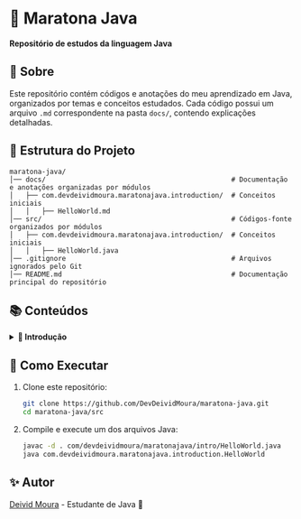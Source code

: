 # 📌 Maratona Java
**Repositório de estudos da linguagem Java**

## 📖 Sobre
Este repositório contém códigos e anotações do meu aprendizado em Java, organizados por temas e conceitos estudados.
Cada código possui um arquivo `.md` correspondente na pasta `docs/`, contendo explicações detalhadas.

## 📂 Estrutura do Projeto
```
maratona-java/
│── docs/                                              # Documentação e anotações organizadas por módulos
│   ├── com.devdeividmoura.maratonajava.introduction/  # Conceitos iniciais
│   │   ├── HelloWorld.md
│── src/                                               # Códigos-fonte organizados por módulos
│   ├── com.devdeividmoura.maratonajava.introduction/  # Conceitos iniciais
│   │   ├── HelloWorld.java
│── .gitignore                                         # Arquivos ignorados pelo Git
│── README.md                                          # Documentação principal do repositório
```

## 📚 Conteúdos
<details>

<summary><b> 📌 Introdução </b></summary>

   - <details>
   
       <summary><b>
     <a 
         href="https://github.com/DevDeividMoura/maratona-java/tree/main/docs/com.devdeividmoura.maratonajava.introduction/HelloWorld.md"
     > 
         📚 HelloWord.md 
     </a></b></summary>
   
      - <details>
      
          <summary><b> ✅ Conceitos Iniciais </b></summary>
      
        - ✅ Estrutura básica de um código Java
        - ✅ Diferença entre JVM, JDK e JRE
        - ✅ Execução de um programa Java
        </details>
      
      - <details>
      
          <summary><b> ✅ Organização do Código </b></summary>
      
         - ✅ Uso de pacotes (`package`)
         - ✅ Convenção de nomenclatura baseada no domínio (`com.exemplo.projeto`)
        </details>
      
      - <details>
      
          <summary><b> ✅ Comentários e Documentação </b></summary>
      
         - ✅ Tipos de comentários em Java (`//`, `/* */`, `/** */`)
         - ✅ Uso do JavaDoc para documentação de classes e métodos
        </details>
   
     </details>
</details>

## 🚀 Como Executar
1. Clone este repositório:
    ```sh
    git clone https://github.com/DevDeividMoura/maratona-java.git
    cd maratona-java/src
    ```
2. Compile e execute um dos arquivos Java:
    ```sh
    javac -d . com/devdeividmoura/maratonajava/intro/HelloWorld.java
    java com.devdeividmoura.maratonajava.introduction.HelloWorld
    ```

## ✨ Autor
[Deivid Moura](https://github.com/DevDeividMoura) - Estudante de Java 🚀  

